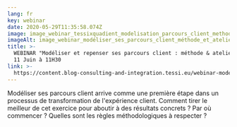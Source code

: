```yaml
---
lang: fr
key: webinar
date: 2020-05-29T11:35:58.074Z
image: image_webinar_tessixquadient_modelisation_parcours_client_methode_atelier.png
imageAlt: image_webinar_modéliser_ses_parcours_client_méthode_et_ateliers
title: >-
  WEBINAR "Modéliser et repenser ses parcours client : méthode & ateliers" - Le
  11 Juin à 11H30
link: >-
  https://content.blog-consulting-and-integration.tessi.eu/webinar-modeliser-et-repenser-ses-parcours-client-methode-ateliers
---
```

Modéliser ses parcours client arrive comme une première étape dans un processus de transformation de l'expérience client. Comment tirer le meilleur de cet exercice pour aboutir à des résultats concrets ? Par où commencer ? Quelles sont les règles méthodologiques à respecter ?